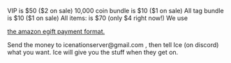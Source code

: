 <p>VIP is $50 ($2 on sale) 10,000 coin bundle is $10 ($1 on sale) All tag bundle is $10 ($1 on sale) All items: is $70 (only $4 right now!) We use<p/> <a href="https://www.amazon.com/Amazon-Amazon-com-eGift-Cards/dp/BT00DC6QU4">the amazon egift payment format.</a>
<p>Send the money to icenationserver@gmail.com , then tell Ice (on discord) what you want. Ice will give you the stuff when they get on.<p/>
